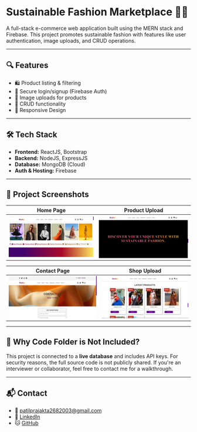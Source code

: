 # Sustainable Fashion Marketplace 👗🌱

A full-stack e-commerce web application built using the MERN stack and Firebase. This project promotes sustainable fashion with features like user authentication, image uploads, and CRUD operations.

---

## 🔍 Features

- 🛍️ Product listing & filtering
- 🔐 Secure login/signup (Firebase Auth)
- 📸 Image uploads for products
- 🔄 CRUD functionality
- 📱 Responsive Design

---

## 🛠️ Tech Stack

- **Frontend:** ReactJS, Bootstrap
- **Backend:** NodeJS, ExpressJS
- **Database:** MongoDB (Cloud)
- **Auth & Hosting:** Firebase

---

## 📸 Project Screenshots

| Home Page | Product Upload |
|----------|----------------|
| ![Home](pro1.png) | ![Upload](pro2.png) |

| Contact Page | Shop Upload |
|----------|----------------|
| ![Home](pro7.png) | ![Upload](pro3.png) |



---


## 🚫 Why Code Folder is Not Included?

This project is connected to a **live database** and includes API keys. For security reasons, the full source code is not publicly shared. If you're an interviewer or collaborator, feel free to contact me for a walkthrough.

---

## 📬 Contact

- 📧 patilprajakta2682003@gmail.com  
- 💼 [LinkedIn](https://www.linkedin.com/in/prajakta-patil-b3638222a/)  
- 🐱 [GitHub](https://github.com/praj268)
